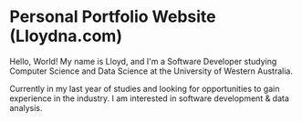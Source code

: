 # Personal Portfolio Website (Lloydna.com)

Hello, World! My name is Lloyd, and I'm a Software Developer studying Computer Science and Data Science at the University of Western Australia.

Currently in my last year of studies and looking for opportunities to gain experience in the industry. I am interested in software development & data analysis.
